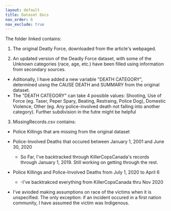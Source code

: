 ```yaml
---
layout: default
title: Dataset Docs
nav_order: 6
nav_exclude: true
---
```


The folder linked contains:
1) The original Deatly Force, downloaded from the article's webpaged.

2) An updated version of the Deadly Force dataset, with some of the Unknown categories (race, age, etc.) have been filled using information from secondary sources.
* Aditionally, I have added a new variable "DEATH CATEGORY", determined uisng the CAUSE DEATH and SUMMARY from the original dataset.
* The "DEATH CATEGORY" can take 4 possible values: Shooting, Use of Force (eg. Taser, Peper Spary, Beating, Restraing, Police Dog), Domestic Violence, Other (eg. Any  police-involved death not falling into another category).  Further subdivision in the futre might be helpful	

3) MissingRecords.csv contains:
* Police Killings that are missing from the original dataset
* Police-Involved Deaths that occured between January 1, 2001 and June 30, 2020
	* So Far, I've backtracked through KillerCopsCanada's records through January 1, 2019.  Still working on getting through the rest.
* Police Killings and Police-Involved Deaths from July 1, 2020 to April 6
	* -I've backtrakced everything from KillerCopsCanada thru Nov 2020

* I've avioded making assumptions on race of the victims when it is unspecified.  The only exception: if an incident occured in a first nation community, I have assumed the victim was Indigenous.